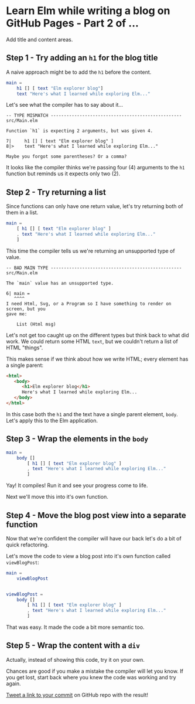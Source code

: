 # Learn Elm while writing a blog on GitHub Pages - Part 2 of ...

Add title and content areas.

## Step 1 - Try adding an `h1` for the blog title

A naive approach might be to add the `h1` before the content.

```elm
main =
    h1 [] [ text "Elm explorer blog"]
    text "Here's what I learned while exploring Elm..."
```

Let's see what the compiler has to say about it...

```
-- TYPE MISMATCH -------------------------------------------------- src/Main.elm

Function `h1` is expecting 2 arguments, but was given 4.

7|     h1 [] [ text "Elm explorer blog" ]
8|>    text "Here's what I learned while exploring Elm..."

Maybe you forgot some parentheses? Or a comma?
```

It looks like the compiler thinks we're passing four (4) arguments to the `h1` function but reminds us it expects only two (2).

## Step 2 - Try returning a list

Since functions can only have one return value, let's try returning both of them in a list.

```elm
main =
    [ h1 [] [ text "Elm explorer blog" ]
    , text "Here's what I learned while exploring Elm..."
    ]
```

This time the compiler tells us we're returning an unsupported type of value.

```
-- BAD MAIN TYPE -------------------------------------------------- src/Main.elm

The `main` value has an unsupported type.

6| main =
   ^^^^
I need Html, Svg, or a Program so I have something to render on screen, but you
gave me:

    List (Html msg)
```

Let's not get too caught up on the different types but think back to what did work. We could return some HTML `text`, but we couldn't return a list of HTML "things".

This makes sense if we think about how we write HTML; every element has a single parent:

```html
<html>
   <body>
      <h1>Elm explorer blog</h1>
      Here's what I learned while exploring Elm...
   </body>
</html>
```

In this case both the `h1` and the text have a single parent element, `body`. Let's apply this to the Elm application.

## Step 3 - Wrap the elements in the `body`

```elm
main =
    body []
        [ h1 [] [ text "Elm explorer blog" ]
        , text "Here's what I learned while exploring Elm..."
        ]
```

Yay! It compiles! Run it and see your progress come to life.

Next we'll move this into it's own function.

## Step 4 - Move the blog post view into a separate function

Now that we're confident the compiler will have our back let's do a bit of quick refactoring.

[//]: # (Should I mention not to refactor too early?)

Let's move the code to view a blog post into it's own function called `viewBlogPost`:

```elm
main =
    viewBlogPost


viewBlogPost =
    body []
        [ h1 [] [ text "Elm explorer blog" ]
        , text "Here's what I learned while exploring Elm..."
        ]
```

That was easy. It made the code a bit more semantic too.

## Step 5 - Wrap the content with a `div`

Actually, instead of showing this code, try it on your own.

<p class="notice">
Chances are good if you make a mistake the compiler will let you know. If you get lost, start back where you knew the code was working and try again.
</p>


[Tweet a link to your commit](https://twitter.com/intent/tweet?url=absynce.github.io&text=Here's+how+I+wrapped+some+content+using+Elm:&hashtags=elm&via=absynce) on GitHub repo with the result!
